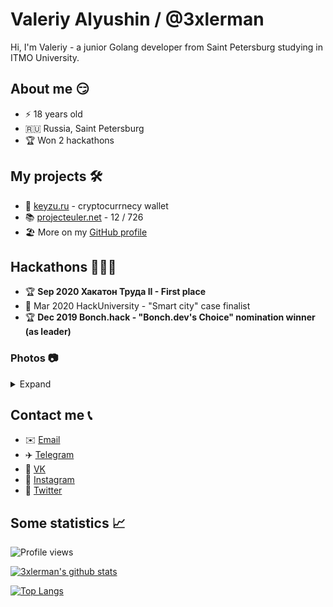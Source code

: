 # Valeriy Alyushin / @3xlerman
Hi, I'm Valeriy - a junior Golang developer from Saint Petersburg studying in ITMO University.

## About me 😏
* ⚡️ 18 years old
* 🇷🇺 Russia, Saint Petersburg
* 🏆 Won 2 hackathons

## My projects 🛠
* 🔑 [keyzu.ru](https://keyzu.ru) - cryptocurrnecy wallet
* 📚 [projecteuler.net](https://projecteuler.net) - 12 / 726
* 🏖 More on my [GitHub profile](https://github.com/3xlerman)

## Hackathons 👨🏻‍💻
* 🏆 **Sep 2020 Хакатон Труда II - First place**
* 🏁 Mar 2020 HackUniversity - "Smart city" case finalist
* 🏆 **Dec 2019 Bonch.hack - "Bonch.dev's Choice" nomination winner (as leader)**
### Photos 📷

<details>
<summary>Expand</summary>
<img src="https://imgur.com/mAJCRtl">
<img src="https://imgur.com/L0bl8XQ">
</details>

## Contact me 📞
* ✉️ [Email](mailto:lermanworks@gmail.com)
* ✈️ [Telegram](https://t.me/lermanlermanlerman)
* 🐶 [VK](https://vk.com/3xlerman)
* 📸 [Instagram](https://instagram.com/lermanlermanlerman)
* 🐤 [Twitter](https://twitter.com/3xlerman)

## Some statistics 📈

![Profile views](https://gpvc.arturio.dev/3xlerman)

[![3xlerman's github stats](https://github-readme-stats.vercel.app/api?username=3xlerman)](https://github.com/anuraghazra/github-readme-stats)

[![Top Langs](https://github-readme-stats.vercel.app/api/top-langs/?username=3xlerman)](https://github.com/anuraghazra/github-readme-stats)

